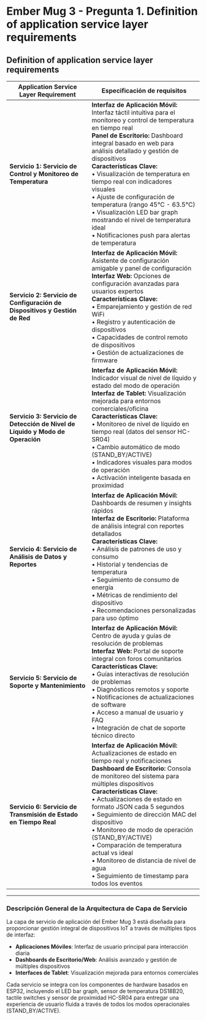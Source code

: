 # Ember Mug 3 - Pregunta 1. Definition of application service layer requirements

## Definition of application service layer requirements

| Application Service Layer Requirement | Especificación de requisitos |
|---------------------------------------|------------------------------|
| **Servicio 1: Servicio de Control y Monitoreo de Temperatura** | **Interfaz de Aplicación Móvil:** Interfaz táctil intuitiva para el monitoreo y control de temperatura en tiempo real<br>**Panel de Escritorio:** Dashboard integral basado en web para análisis detallado y gestión de dispositivos<br>**Características Clave:**<br>• Visualización de temperatura en tiempo real con indicadores visuales<br>• Ajuste de configuración de temperatura (rango 45°C - 63.5°C)<br>• Visualización LED bar graph mostrando el nivel de temperatura ideal<br>• Notificaciones push para alertas de temperatura |
| **Servicio 2: Servicio de Configuración de Dispositivos y Gestión de Red** | **Interfaz de Aplicación Móvil:** Asistente de configuración amigable y panel de configuración<br>**Interfaz Web:** Opciones de configuración avanzadas para usuarios expertos<br>**Características Clave:**<br>• Emparejamiento y gestión de red WiFi<br>• Registro y autenticación de dispositivos<br>• Capacidades de control remoto de dispositivos<br>• Gestión de actualizaciones de firmware |
| **Servicio 3: Servicio de Detección de Nivel de Líquido y Modo de Operación** | **Interfaz de Aplicación Móvil:** Indicador visual de nivel de líquido y estado del modo de operación<br>**Interfaz de Tablet:** Visualización mejorada para entornos comerciales/oficina<br>**Características Clave:**<br>• Monitoreo de nivel de líquido en tiempo real (datos del sensor HC-SR04)<br>• Cambio automático de modo (STAND_BY/ACTIVE)<br>• Indicadores visuales para modos de operación<br>• Activación inteligente basada en proximidad |
| **Servicio 4: Servicio de Análisis de Datos y Reportes** | **Interfaz de Aplicación Móvil:** Dashboards de resumen y insights rápidos<br>**Interfaz de Escritorio:** Plataforma de análisis integral con reportes detallados<br>**Características Clave:**<br>• Análisis de patrones de uso y consumo<br>• Historial y tendencias de temperatura<br>• Seguimiento de consumo de energía<br>• Métricas de rendimiento del dispositivo<br>• Recomendaciones personalizadas para uso óptimo |
| **Servicio 5: Servicio de Soporte y Mantenimiento** | **Interfaz de Aplicación Móvil:** Centro de ayuda y guías de resolución de problemas<br>**Interfaz Web:** Portal de soporte integral con foros comunitarios<br>**Características Clave:**<br>• Guías interactivas de resolución de problemas<br>• Diagnósticos remotos y soporte<br>• Notificaciones de actualizaciones de software<br>• Acceso a manual de usuario y FAQ<br>• Integración de chat de soporte técnico directo |
| **Servicio 6: Servicio de Transmisión de Estado en Tiempo Real** | **Interfaz de Aplicación Móvil:** Actualizaciones de estado en tiempo real y notificaciones<br>**Dashboard de Escritorio:** Consola de monitoreo del sistema para múltiples dispositivos<br>**Características Clave:**<br>• Actualizaciones de estado en formato JSON cada 5 segundos<br>• Seguimiento de dirección MAC del dispositivo<br>• Monitoreo de modo de operación (STAND_BY/ACTIVE)<br>• Comparación de temperatura actual vs ideal<br>• Monitoreo de distancia de nivel de agua<br>• Seguimiento de timestamp para todos los eventos |

---

### Descripción General de la Arquitectura de Capa de Servicio

La capa de servicio de aplicación del Ember Mug 3 está diseñada para proporcionar gestión integral de dispositivos IoT a través de múltiples tipos de interfaz:

- **Aplicaciones Móviles**: Interfaz de usuario principal para interacción diaria
- **Dashboards de Escritorio/Web**: Análisis avanzado y gestión de múltiples dispositivos
- **Interfaces de Tablet**: Visualización mejorada para entornos comerciales

Cada servicio se integra con los componentes de hardware basados en ESP32, incluyendo el LED bar graph, sensor de temperatura DS18B20, tactile switches y sensor de proximidad HC-SR04 para entregar una experiencia de usuario fluida a través de todos los modos operacionales (STAND_BY/ACTIVE).
